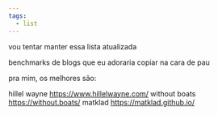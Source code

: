 ```yaml
---
tags:
  - list
---
```


vou tentar manter essa lista atualizada

benchmarks de blogs que eu adoraria copiar na cara de pau

pra mim, os melhores são:

hillel wayne https://www.hillelwayne.com/
without boats https://without.boats/
matklad https://matklad.github.io/
